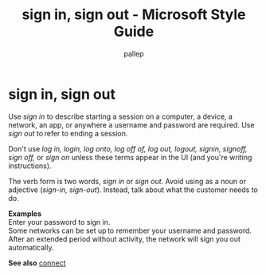 ﻿---
title: sign in, sign out - Microsoft Style Guide
author: pallep
ms.author: pallep
ms.date: 01/19/2018
ms.topic: article
ms.prod: non-product-specific
---

# sign in, sign out

Use *sign in*
to describe starting a session on a computer, a device, a network, an
app, or anywhere a username and password are required. Use *sign out* to refer to ending a session. 

Don't use *log in, login, log onto, log off of, log out, logout, signin, signoff, sign off,* or *sign on* unless these terms appear in the UI (and you're writing instructions).

The verb form is two words, *sign in* or *sign out.* Avoid using as a noun or adjective (*sign-in, sign-out*). Instead, talk about what the customer needs to do.

**Examples**  
Enter your password to sign in.  
Some networks can be set up to remember your username and password.  
After an extended period without activity, the network will sign you out automatically.

**See also** [connect](/style-guide/a-z-word-list-term-collections/c/connect)
